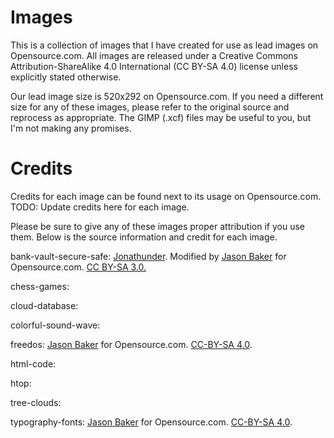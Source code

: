 # Images

This is a collection of images that I have created for use as lead images on Opensource.com. All images are released under a Creative Commons Attribution-ShareAlike 4.0 International (CC BY-SA 4.0) license unless explicitly stated otherwise.

Our lead image size is 520x292 on Opensource.com. If you need a different size for any of these images, please refer to the original source and reprocess as appropriate. The GIMP (.xcf) files may be useful to you, but I'm not making any promises.

# Credits

Credits for each image can be found next to its usage on Opensource.com. TODO: Update credits here for each image.

Please be sure to give any of these images proper attribution if you use them. Below is the source information and credit for each image.

bank-vault-secure-safe: <a href="https://commons.wikimedia.org/wiki/File:WinonaSavingsBankVault.JPG">Jonathunder</a>. Modified by <a href="https://opensource.com/users/jason-baker" target="_blank">Jason Baker</a> for Opensource.com. <a href="https://creativecommons.org/licenses/by-sa/3.0/">CC BY-SA 3.0.</a></p>

chess-games:

cloud-database:

colorful-sound-wave:

freedos: <a href="https://opensource.com/users/jason-baker" target="_blank">Jason Baker</a> for Opensource.com. <a href="https://creativecommons.org/licenses/by-sa/4.0/" target="_blank">CC-BY-SA 4.0</a>.

html-code: 

htop: 

tree-clouds:

typography-fonts: <a href="https://opensource.com/users/jason-baker" target="_blank">Jason Baker</a> for Opensource.com. <a href="https://creativecommons.org/licenses/by-sa/4.0/" target="_blank">CC-BY-SA 4.0</a>.
